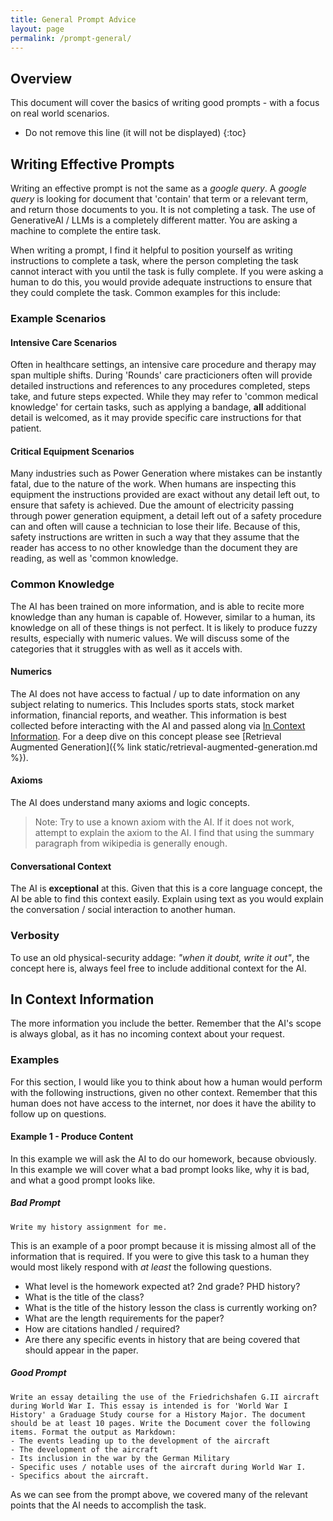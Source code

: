 ```yaml
---
title: General Prompt Advice
layout: page
permalink: /prompt-general/
---
```



## Overview
This document will cover the basics of writing good prompts - with a focus on real world scenarios. 

* Do not remove this line (it will not be displayed)
{:toc}

<!-- TODO: More content needs to go here -->

## Writing Effective Prompts
Writing an effective prompt is not the same as a *google query*. A *google query* is looking for document that 'contain' that term or a relevant term, and return those documents to you. It is not completing a task. The use of GenerativeAI / LLMs is a completely different matter. You are asking a machine to complete the entire task. 

When writing a prompt, I find it helpful to position yourself as writing instructions to complete a task, where the person completing the task cannot interact with you until the task is fully complete. If you were asking a human to do this, you would provide adequate instructions to ensure that they could complete the task. Common examples for this include: 

### Example Scenarios

#### Intensive Care Scenarios
Often in healthcare settings, an intensive care procedure and therapy may span multiple shifts. During 'Rounds' care practicioners often will provide detailed instructions and references to any procedures completed, steps take, and future steps expected. While they may refer to 'common medical knowledge' for certain tasks, such as applying a bandage, **all** additional detail is welcomed, as it may provide specific care instructions for that patient. 

#### Critical Equipment Scenarios
Many industries such as Power Generation where mistakes can be instantly fatal, due to the nature of the work. When humans are inspecting this equipment the instructions provided are exact without any detail left out, to ensure that safety is achieved. Due the amount of electricity passing through power generation equipment, a detail left out of a safety procedure can and often will cause a technician to lose their life. Because of this, safety instructions are written in such a way that they assume that the reader has access to no other knowledge than the document they are reading, as well as 'common knowledge.

### Common Knowledge
The AI has been trained on more information, and is able to recite more knowledge than any human is capable of. However, similar to a human, its knowledge on all of these things is not perfect. It is likely to produce fuzzy results, especially with numeric values. We will discuss some of the categories that it struggles with as well as it accels with.

#### Numerics
The AI does not have access to factual / up to date information on any subject relating to numerics. This Includes sports stats, stock market information, financial reports, and weather. This information is best collected before interacting with the AI and passed along via [In Context Information](#in-context-information). For a deep dive on this concept please see [Retrieval Augmented Generation]({% link static/retrieval-augmented-generation.md %}).

#### Axioms
The AI does understand many axioms and logic concepts.
> Note: Try to use a known axiom with the AI. If it does not work, attempt to explain the axiom to the AI. I find that using the summary paragraph from wikipedia is generally enough.

#### Conversational Context
The AI is **exceptional** at this. Given that this is a core language concept, the AI  be able to find this context easily. Explain using text as you would explain the conversation / social interaction to another human.

### Verbosity
To use an old physical-security addage: *"when it doubt, write it out"*, the concept here is, always feel free to include additional context for the AI. 


## In Context Information
The more information you include the better. Remember that the AI's scope is always global, as it has no incoming context about your request. 

### Examples
For this section, I would like you to think about how a human would perform with the following instructions, given no other context. Remember that this human does not have access to the internet, nor does it have the ability to follow up on questions. 

#### Example 1 - Produce Content
In this example we will ask the AI to do our homework, because obviously. In this example we will cover what a bad prompt looks like, why it is bad, and what a good prompt looks like.

##### Bad Prompt
```text
Write my history assignment for me.
```

This is an example of a poor prompt because it is missing almost all of the information that is required. If you were to give this task to a human they would most likely respond with *at least* the following questions.
- What level is the homework expected at? 2nd grade? PHD history?
- What is the title of the class?
- What is the title of the history lesson the class is currently working on?
- What are the length requirements for the paper?
- How are citations handled / required?
- Are there any specific events in history that are being covered that should appear in the paper.

##### Good Prompt

```text
Write an essay detailing the use of the Friedrichshafen G.II aircraft during World War I. This essay is intended is for 'World War I History' a Graduage Study course for a History Major. The document should be at least 10 pages. Write the Document cover the following items. Format the output as Markdown:
- The events leading up to the development of the aircraft
- The development of the aircraft
- Its inclusion in the war by the German Military
- Specific uses / notable uses of the aircraft during World War I.
- Specifics about the aircraft.
```

As we can see from the prompt above, we covered many of the relevant points that the AI needs to accomplish the task. 